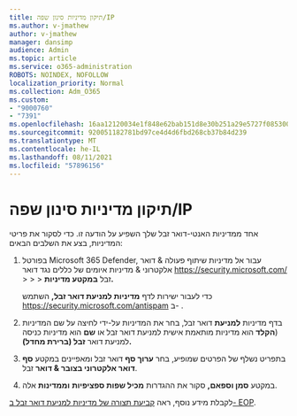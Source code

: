 ```yaml
---
title: תיקון מדיניות סינון שפה/IP
ms.author: v-jmathew
author: v-jmathew
manager: dansimp
audience: Admin
ms.topic: article
ms.service: o365-administration
ROBOTS: NOINDEX, NOFOLLOW
localization_priority: Normal
ms.collection: Adm_O365
ms.custom:
- "9000760"
- "7391"
ms.openlocfilehash: 16aa12120034e1f848e62bab151d8e30b251a29e5727f085300d74ca7b49ca52
ms.sourcegitcommit: 920051182781bd97ce4d4d6fbd268cb37b84d239
ms.translationtype: MT
ms.contentlocale: he-IL
ms.lasthandoff: 08/11/2021
ms.locfileid: "57896156"
---
```

# <a name="fix-languageip-filter-policy"></a>תיקון מדיניות סינון שפה/IP

אחד ממדיניות האנטי-דואר זבל שלך השפיע על הודעה זו. כדי לסקור את פריטי המדיניות, בצע את השלבים הבאים:

1. בפורטל Microsoft 365 Defender, עבור אל מדיניות שיתוף פעולה & דואר אלקטרוני & מדיניות איומים של כללים נגד דואר <https://security.microsoft.com/>  \>  \>  \>  זבל **במקטע מדיניות.**

   כדי לעבור ישירות לדף **מדיניות למניעת דואר זבל,** השתמש <https://security.microsoft.com/antispam> ב- .

2. בדף מדיניות **למניעת** דואר זבל, בחר את המדיניות על-ידי לחיצה על  שם המדיניות (**הקלד** הוא מדיניות מותאמת אישית למניעת דואר זבל או **שם** הוא מדיניות כניסה למניעת דואר **זבל (ברירת מחדל).**
3. בתפריט נשלף של הפרטים שמופיע, בחר **ערוך סף** דואר זבל ומאפיינים במקטע **סף דואר אלקטרוני בצובר & דואר** זבל.
4. במקטע **סמן וספאם,** סקור את ההגדרות **מכיל שפות ספציפיות** **וממדינות** אלה.

לקבלת מידע נוסף, ראה [קביעת תצורה של מדיניות למניעת דואר זבל ב- EOP](https://docs.microsoft.com/microsoft-365/security/office-365-security/configure-your-spam-filter-policies).
